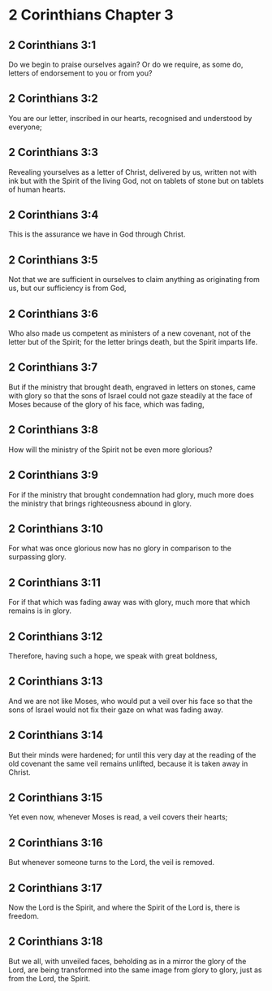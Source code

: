 # 2 Corinthians Chapter 3

## 2 Corinthians 3:1

Do we begin to praise ourselves again? Or do we require, as some do, letters of endorsement to you or from you?

## 2 Corinthians 3:2

You are our letter, inscribed in our hearts, recognised and understood by everyone;

## 2 Corinthians 3:3

Revealing yourselves as a letter of Christ, delivered by us, written not with ink but with the Spirit of the living God, not on tablets of stone but on tablets of human hearts.

## 2 Corinthians 3:4

This is the assurance we have in God through Christ.

## 2 Corinthians 3:5

Not that we are sufficient in ourselves to claim anything as originating from us, but our sufficiency is from God,

## 2 Corinthians 3:6

Who also made us competent as ministers of a new covenant, not of the letter but of the Spirit; for the letter brings death, but the Spirit imparts life.

## 2 Corinthians 3:7

But if the ministry that brought death, engraved in letters on stones, came with glory so that the sons of Israel could not gaze steadily at the face of Moses because of the glory of his face, which was fading,

## 2 Corinthians 3:8

How will the ministry of the Spirit not be even more glorious?

## 2 Corinthians 3:9

For if the ministry that brought condemnation had glory, much more does the ministry that brings righteousness abound in glory.

## 2 Corinthians 3:10

For what was once glorious now has no glory in comparison to the surpassing glory.

## 2 Corinthians 3:11

For if that which was fading away was with glory, much more that which remains is in glory.

## 2 Corinthians 3:12

Therefore, having such a hope, we speak with great boldness,

## 2 Corinthians 3:13

And we are not like Moses, who would put a veil over his face so that the sons of Israel would not fix their gaze on what was fading away.

## 2 Corinthians 3:14

But their minds were hardened; for until this very day at the reading of the old covenant the same veil remains unlifted, because it is taken away in Christ.

## 2 Corinthians 3:15

Yet even now, whenever Moses is read, a veil covers their hearts;

## 2 Corinthians 3:16

But whenever someone turns to the Lord, the veil is removed.

## 2 Corinthians 3:17

Now the Lord is the Spirit, and where the Spirit of the Lord is, there is freedom.

## 2 Corinthians 3:18

But we all, with unveiled faces, beholding as in a mirror the glory of the Lord, are being transformed into the same image from glory to glory, just as from the Lord, the Spirit.
